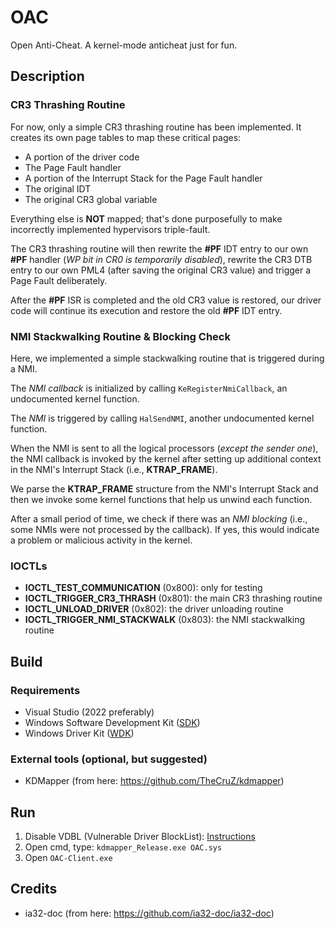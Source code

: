 # OAC
Open Anti-Cheat. A kernel-mode anticheat just for fun.

## Description
### CR3 Thrashing Routine
For now, only a simple CR3 thrashing routine has been implemented.
It creates its own page tables to map these critical pages:
- A portion of the driver code
- The Page Fault handler
- A portion of the Interrupt Stack for the Page Fault handler
- The original IDT
- The original CR3 global variable

Everything else is **NOT** mapped; that's done purposefully to make incorrectly implemented hypervisors triple-fault.

The CR3 thrashing routine will then rewrite the **#PF** IDT entry to our own **#PF** handler (_WP bit in CR0 is temporarily disabled_), rewrite the CR3 DTB entry to our own PML4 (after saving the original CR3 value) and trigger a Page Fault deliberately.

After the **#PF** ISR is completed and the old CR3 value is restored, our driver code will continue its execution and restore the old **#PF** IDT entry.

### NMI Stackwalking Routine & Blocking Check
Here, we implemented a simple stackwalking routine that is triggered during a NMI.

The *NMI callback* is initialized by calling `KeRegisterNmiCallback`, an undocumented kernel function.

The *NMI* is triggered by calling `HalSendNMI`, another undocumented kernel function.

When the NMI is sent to all the logical processors (*except the sender one*), the NMI callback is invoked by the kernel after setting up additional context in the NMI's Interrupt Stack (i.e., **KTRAP_FRAME**).

We parse the **KTRAP_FRAME** structure from the NMI's Interrupt Stack and then we invoke some kernel functions that help us unwind each function.

After a small period of time, we check if there was an *NMI blocking* (i.e., some NMIs were not processed by the callback). If yes, this would indicate a problem or malicious activity in the kernel.

### IOCTLs
- **IOCTL_TEST_COMMUNICATION** (0x800): only for testing
- **IOCTL_TRIGGER_CR3_THRASH** (0x801): the main CR3 thrashing routine
- **IOCTL_UNLOAD_DRIVER** (0x802): the driver unloading routine
- **IOCTL_TRIGGER_NMI_STACKWALK** (0x803): the NMI stackwalking routine


## Build
### Requirements
- Visual Studio (2022 preferably)
- Windows Software Development Kit ([SDK](https://developer.microsoft.com/en-us/windows/downloads/windows-sdk/))
- Windows Driver Kit ([WDK](https://learn.microsoft.com/en-us/windows-hardware/drivers/download-the-wdk))
### External tools (optional, but suggested)
- KDMapper (from here: https://github.com/TheCruZ/kdmapper)

## Run
1. Disable VDBL (Vulnerable Driver BlockList): [Instructions](https://www.elevenforum.com/t/enable-or-disable-microsoft-vulnerable-driver-blocklist-in-windows-11.10031/)
2. Open cmd, type: `kdmapper_Release.exe OAC.sys`
3. Open `OAC-Client.exe`

## Credits
- ia32-doc (from here: https://github.com/ia32-doc/ia32-doc)